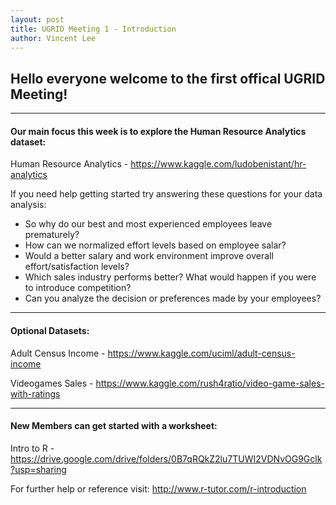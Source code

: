 ```yaml
---
layout: post
title: UGRID Meeting 1 - Introduction
author: Vincent Lee
---
```


## Hello everyone welcome to the first offical UGRID Meeting!

---

#### Our main focus this week is to explore the Human Resource Analytics dataset:

Human Resource Analytics - <https://www.kaggle.com/ludobenistant/hr-analytics>

If you need help getting started try answering these questions for your data analysis:

- So why do our best and most experienced employees leave prematurely?
- How can we normalized effort levels based on employee salar?
- Would a better salary and work environment improve overall effort/satisfaction levels?
- Which sales industry performs better? What would happen if you were to introduce competition?
- Can you analyze the decision or preferences made by your employees?

---

#### Optional Datasets:

Adult Census Income - <https://www.kaggle.com/uciml/adult-census-income>

Videogames Sales - <https://www.kaggle.com/rush4ratio/video-game-sales-with-ratings>

---

#### New Members can get started with a worksheet:

Intro to R - <https://drive.google.com/drive/folders/0B7qRQkZ2lu7TUWI2VDNvOG9Gclk?usp=sharing>

For further help or reference visit: <http://www.r-tutor.com/r-introduction>
